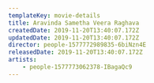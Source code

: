 ```yaml
---
templateKey: movie-details
title: Aravinda Sametha Veera Raghava
createdDate: 2019-11-20T13:40:07.172Z
updatedDate: 2019-11-20T13:40:07.172Z
director: people-1577772989835-6biNzn4E
releasedDate: 2019-11-20T13:40:07.172Z
artists:
    - people-1577773062378-IBagaQc9
---
```


